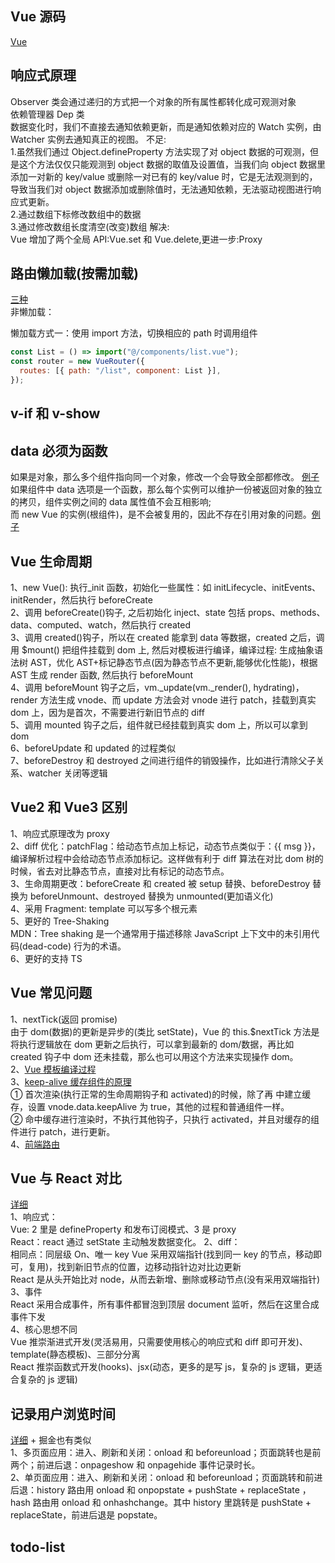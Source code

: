 ## Vue 源码

[Vue](https://vue-js.com/learn-vue/start/#_1-%E5%89%8D%E8%A8%80)

## 响应式原理

Observer 类会通过递归的方式把一个对象的所有属性都转化成可观测对象  
依赖管理器 Dep 类  
数据变化时，我们不直接去通知依赖更新，而是通知依赖对应的 Watch 实例，由 Watcher 实例去通知真正的视图。
不足:  
1.虽然我们通过 Object.defineProperty 方法实现了对 object 数据的可观测，但是这个方法仅仅只能观测到 object 数据的取值及设置值，当我们向 object 数据里添加一对新的 key/value 或删除一对已有的 key/value 时，它是无法观测到的，导致当我们对 object 数据添加或删除值时，无法通知依赖，无法驱动视图进行响应式更新。  
2.通过数组下标修改数组中的数据  
3.通过修改数组长度清空(改变)数组
解决:  
Vue 增加了两个全局 API:Vue.set 和 Vue.delete,更进一步:Proxy

## 路由懒加载(按需加载)

[三种](https://www.cnblogs.com/smzd/p/8665676.html)  
非懒加载：

<!-- ```js
const List = () => import("@/components/list.vue");
const router = new VueRouter({
  routes: [{ path: "/list", component: List }],
});
``` -->

懒加载方式一：使用 import 方法，切换相应的 path 时调用组件

```js
const List = () => import("@/components/list.vue");
const router = new VueRouter({
  routes: [{ path: "/list", component: List }],
});
```

## v-if 和 v-show

## data 必须为函数

如果是对象，那么多个组件指向同一个对象，修改一个会导致全部都修改。
[例子](https://www.dazhuanlan.com/ren2012r4/topics/1192478)
如果组件中 data 选项是一个函数，那么每个实例可以维护一份被返回对象的独立的拷贝，组件实例之间的 data 属性值不会互相影响;  
而 new Vue 的实例(根组件)，是不会被复用的，因此不存在引用对象的问题。[例子](https://www.cnblogs.com/lovekunkun/p/12144596.html)

## Vue 生命周期

1、new Vue(): 执行\_init 函数，初始化一些属性：如 initLifecycle、initEvents、initRender，然后执行 beforeCreate  
2、调用 beforeCreate()钩子, 之后初始化 inject、state 包括 props、methods、data、computed、watch，然后执行 created  
3、调用 created()钩子，所以在 created 能拿到 data 等数据，created 之后，调用 \$mount() 把组件挂载到 dom 上, 然后对模板进行编译，编译过程: 生成抽象语法树 AST，优化 AST+标记静态节点(因为静态节点不更新,能够优化性能)，根据 AST 生成 render 函数, 然后执行 beforeMount  
4、调用 beforeMount 钩子之后，vm.\_update(vm.\_render(), hydrating)，render 方法生成 vnode、而 update 方法会对 vnode 进行 patch，挂载到真实 dom 上，因为是首次，不需要进行新旧节点的 diff  
5、调用 mounted 钩子之后，组件就已经挂载到真实 dom 上，所以可以拿到 dom  
6、beforeUpdate 和 updated 的过程类似  
7、beforeDestroy 和 destroyed 之间进行组件的销毁操作，比如进行清除父子关系、watcher 关闭等逻辑

## Vue2 和 Vue3 区别

1、响应式原理改为 proxy  
2、diff 优化：patchFlag：给动态节点加上标记，动态节点类似于：{{ msg }}，编译解析过程中会给动态节点添加标记。这样做有利于 diff 算法在对比 dom 树的时候，省去对比静态节点，直接对比有标记的动态节点。  
3、生命周期更改：beforeCreate 和 created 被 setup 替换、beforeDestroy 替换为 beforeUnmount、destroyed 替换为 unmounted(更加语义化)  
4、采用 Fragment: template 可以写多个根元素  
5、更好的 Tree-Shaking  
MDN：Tree shaking 是一个通常用于描述移除 JavaScript 上下文中的未引用代码(dead-code) 行为的术语。  
6、更好的支持 TS

## Vue 常见问题

1、nextTick(返回 promise)  
由于 dom(数据)的更新是异步的(类比 setState)，Vue 的 this.\$nextTick 方法是将执行逻辑放在 dom 更新之后执行，可以拿到最新的 dom/数据，再比如 created 钩子中 dom 还未挂载，那么也可以用这个方法来实现操作 dom。  
2、[Vue 模板编译过程](https://juejin.cn/post/6863241580753616903#heading-12)  
3、[keep-alive 缓存组件的原理](https://segmentfault.com/a/1190000022248237)  
① 首次渲染(执行正常的生命周期钩子和 activated)的时候，除了再 <keep-alive> 中建立缓存，设置 vnode.data.keepAlive 为 true，其他的过程和普通组件一样。  
② 命中缓存进行渲染时，不执行其他钩子，只执行 activated，并且对缓存的组件进行 patch，进行更新。  
4、[前端路由](https://juejin.cn/post/6844903890278694919#heading-4)

## Vue 与 React 对比

[详细](https://juejin.cn/post/6844904158093377549#heading-2)  
1、响应式：  
Vue: 2 里是 defineProperty 和发布订阅模式、3 是 proxy  
React：react 通过 setState 主动触发数据变化。
2、diff：  
相同点：同层级 On、唯一 key
Vue 采用双端指针(找到同一 key 的节点，移动即可，复用)，找到新旧节点的位置，边移动指针边对比边更新  
React 是从头开始比对 node，从而去新增、删除或移动节点(没有采用双端指针)  
3、事件  
React 采用合成事件，所有事件都冒泡到顶层 document 监听，然后在这里合成事件下发  
4、核心思想不同  
Vue 推崇渐进式开发(灵活易用，只需要使用核心的响应式和 diff 即可开发)、template(静态模板)、三部分分离  
React 推崇函数式开发(hooks)、jsx(动态，更多的是写 js，复杂的 js 逻辑，更适合复杂的 js 逻辑)

## 记录用户浏览时间

[详细](https://zhuanlan.zhihu.com/p/166402090) + 掘金也有类似  
1、多页面应用：进入、刷新和关闭：onload 和 beforeunload；页面跳转也是前两个；前进后退：onpageshow 和 onpagehide 事件记录时长。  
2、单页面应用：进入、刷新和关闭：onload 和 beforeunload；页面跳转和前进后退：history 路由用 onload 和 onpopstate + pushState + replaceState ，hash 路由用 onload 和 onhashchange。其中 history 里跳转是 pushState + replaceState，前进后退是 popstate。

## todo-list
